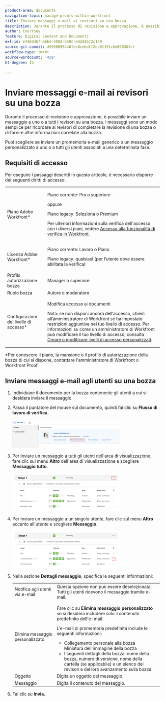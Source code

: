 ```yaml
---
product-area: documents
navigation-topic: manage-proofs-within-workfront
title: Inviare messaggi e-mail ai revisori su una bozza
description: Durante il processo di revisione e approvazione, è possibile inviare un messaggio a uno o a tutti i revisori su una bozza. I messaggi sono un modo semplice per ricordare ai revisori di completare la revisione di una bozza o di fornire altre informazioni correlate alla bozza.
author: Courtney
feature: Digital Content and Documents
exl-id: e7d60d6f-b6bd-4082-b50c-e42d4b72c149
source-git-commit: 49950895440fec8cebdf12ec81191c6e890383cf
workflow-type: tm+mt
source-wordcount: '439'
ht-degree: 1%

---
```


# Inviare messaggi e-mail ai revisori su una bozza

Durante il processo di revisione e approvazione, è possibile inviare un messaggio a uno o a tutti i revisori su una bozza. I messaggi sono un modo semplice per ricordare ai revisori di completare la revisione di una bozza o di fornire altre informazioni correlate alla bozza.

Puoi scegliere se inviare un promemoria e-mail generico o un messaggio personalizzato a uno o a tutti gli utenti associati a una determinata fase.

## Requisiti di accesso

Per eseguire i passaggi descritti in questo articolo, è necessario disporre dei seguenti diritti di accesso:

<table style="table-layout:auto"> 
 <col> 
 <col> 
 <tbody> 
  <tr> 
   <td role="rowheader">Piano Adobe Workfront*</td> 
   <td> <p>Piano corrente: Pro o superiore</p> <p>oppure</p> <p>Piano legacy: Seleziona o Premium</p> <p>Per ulteriori informazioni sulla verifica dell'accesso con i diversi piani, vedere <a href="/help/quicksilver/administration-and-setup/manage-workfront/configure-proofing/access-to-proofing-functionality.md" class="MCXref xref">Accesso alla funzionalità di verifica in Workfront</a>.</p> </td> 
  </tr> 
  <tr> 
   <td role="rowheader">Licenza Adobe Workfront*</td> 
   <td> <p>Piano corrente: Lavoro o Piano</p> <p>Piano legacy: qualsiasi (per l’utente deve essere abilitata la verifica)</p> </td> 
  </tr> 
  <tr> 
   <td role="rowheader">Profilo autorizzazione bozza </td> 
   <td>Manager o superiore</td> 
  </tr> 
  <tr> 
   <td role="rowheader">Ruolo bozza</td> 
   <td>Autore o moderatore</td> 
  </tr> 
  <tr> 
   <td role="rowheader">Configurazioni del livello di accesso*</td> 
   <td> <p>Modifica accesso ai documenti</p> <p>Nota: se non disponi ancora dell’accesso, chiedi all’amministratore di Workfront se ha impostato restrizioni aggiuntive nel tuo livello di accesso. Per informazioni su come un amministratore di Workfront può modificare il tuo livello di accesso, consulta <a href="../../../administration-and-setup/add-users/configure-and-grant-access/create-modify-access-levels.md" class="MCXref xref">Creare o modificare livelli di accesso personalizzati</a>.</p> </td> 
  </tr> 
 </tbody> 
</table>

&#42;Per conoscere il piano, la mansione o il profilo di autorizzazione della bozza di cui si dispone, contattare l&#39;amministratore di Workfront o Workfront Proof.

## Inviare messaggi e-mail agli utenti su una bozza

1. Individuare il documento per la bozza contenente gli utenti a cui si desidera inviare il messaggio.
1. Passa il puntatore del mouse sul documento, quindi fai clic su **Flusso di lavoro di verifica**.

   ![](assets/proof-workflow-doc-list-350x92.png)

1. Per inviare un messaggio a tutti gli utenti dell&#39;area di visualizzazione, fare clic sul menu **Altro** dell&#39;area di visualizzazione e scegliere **Messaggio tutto**.

   ![](assets/message-stage-350x122.png)

1. Per inviare un messaggio a un singolo utente, fare clic sul menu **Altro** accanto all&#39;utente e scegliere **Messaggio**.

   ![](assets/message-user-350x121.png)

1. Nella sezione **Dettagli messaggio**, specifica le seguenti informazioni:

   <table style="table-layout:auto"> 
    <col> 
    <col> 
    <tbody> 
     <tr> 
      <td role="rowheader">Notifica agli utenti via e-mail</td> 
      <td>Questa opzione non può essere deselezionata. Tutti gli utenti ricevono il messaggio tramite e-mail.</td> 
     </tr> 
     <tr> 
      <td role="rowheader">Elimina messaggio personalizzato</td> 
      <td> <p>Fare clic su <strong>Elimina messaggio personalizzato</strong> se si desidera includere solo il contenuto predefinito dell'e-mail.</p> <p>L’e-mail di promemoria predefinita include le seguenti informazioni:</p> 
       <ul> 
        <li>Collegamento personale alla bozza<br>Miniatura dell'immagine della bozza<br></li> 
        <li>I seguenti dettagli della bozza: nome della bozza, numero di versione, nome della cartella (se applicabile) e un elenco dei revisori e del loro avanzamento sulla bozza.</li> 
       </ul> </td> 
     </tr> 
     <tr> 
      <td role="rowheader">Oggetto</td> 
      <td>Digita un oggetto del messaggio.</td> 
     </tr> 
     <tr> 
      <td role="rowheader">Messaggio</td> 
      <td>Digita il contenuto del messaggio.</td> 
     </tr> 
    </tbody> 
   </table>

1. Fai clic su **Invia.**

